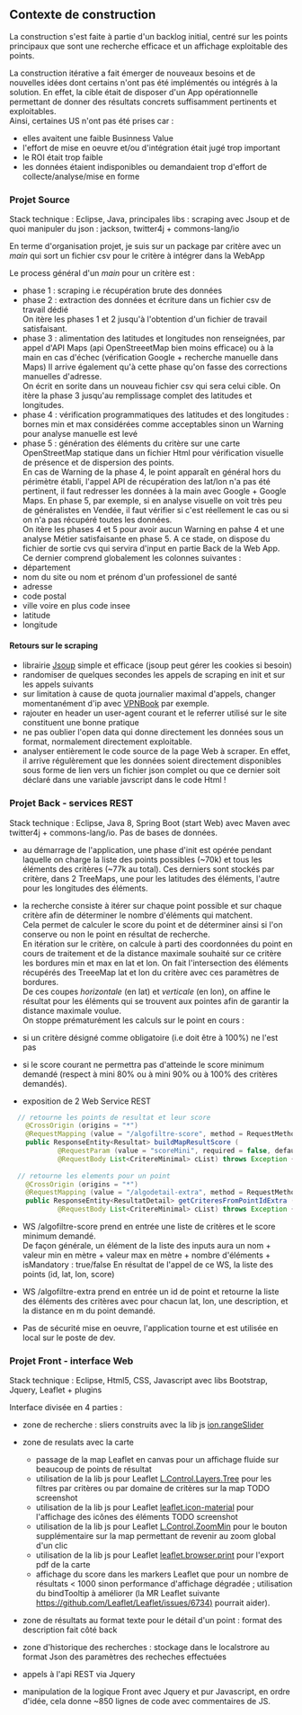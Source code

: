 ## Contexte de construction
La construction s'est faite à partie d'un backlog initial, centré sur les points principaux que sont une recherche efficace et un affichage exploitable des points.

La construction itérative a fait émerger de nouveaux besoins et de nouvelles idées dont certains n'ont pas été implémentés ou intégrés à la solution.
En effet, la cible était de disposer d'un App opérationnelle permettant de donner des résultats concrets suffisamment pertinents et exploitables.  
Ainsi, certaines US n'ont pas été prises car :
 - elles avaitent une faible Businness Value
 - l'effort de mise en oeuvre et/ou d'intégration était jugé trop important
 - le ROI était trop faible
 - les données étaient indisponibles ou demandaient trop d'effort de collecte/analyse/mise en forme
 

### Projet Source
Stack technique : Eclipse, Java, principales libs : scraping avec Jsoup et de quoi manipuler du json : jackson, twitter4j + commons-lang/io

En terme d'organisation projet, je suis sur un package par critère avec un *main* qui sort un fichier csv pour le critère à intégrer dans la WebApp

Le process général d'un *main* pour un critère est :
 - phase 1 : scraping i.e récupération brute des données
 - phase 2 : extraction des données et écriture dans un fichier csv de travail dédié  
On itère les phases 1 et 2 jusqu'à l'obtention d'un fichier de travail satisfaisant.
 - phase 3 : alimentation des latitudes et longitudes non renseignées, par appel d'API Maps (api OpenStreeetMap bien moins efficace) ou à la main en cas d'échec (vérification Google + recherche manuelle dans Maps)
 Il arrive également qu'à cette phase qu'on fasse des corrections manuelles d'adresse.  
 On écrit en sorite dans un nouveau fichier csv qui sera celui cible.
 On itère la phase 3 jusqu'au remplissage complet des latitudes et longitudes.
  - phase 4 : vérification programmatiques des latitudes et des longitudes : bornes min et max considérées comme acceptables sinon un Warning pour analyse manuelle est levé  
  - phase 5 : génération des éléments du critère sur une carte OpenStreetMap statique dans un fichier Html pour vérification visuelle de présence et de dispersion des points.  
 En cas de Warning de la phase 4, le point apparaît en général hors du périmètre établi, l'appel API de récupération des lat/lon n'a pas été pertinent, il faut redresser les données à la main avec Google + Google Maps.
 En phase 5, par exemple, si en analyse visuelle on voit très peu de généralistes en Vendée, il faut vérifier si c'est réellement le cas ou si on n'a pas récupéré toutes les données.  
 On itère les phases 4 et 5 pour avoir aucun Warning en pahse 4 et une analyse Métier satisfaisante en phase 5.
 A ce stade, on dispose du fichier de sortie cvs qui servira d'input en partie Back de la Web App.  
 Ce dernier comprend globalement les colonnes suivantes : 
  - département
  - nom du site ou nom et prénom d'un professionel de santé
  - adresse
  - code postal
  - ville voire en plus code insee
  - latitude
  - longitude

 #### Retours sur le scraping
  - librairie [Jsoup](https://jsoup.org/) simple et efficace (jsoup peut gérer les cookies si besoin)
  - randomiser de quelques secondes les appels de scraping en init et sur les appels suivants
  - sur limitation à cause de quota journalier maximal d'appels, changer momentanément d'ip avec [VPNBook](https://www.vpnbook.com/) par exemple.
  - rajouter en header un user-agent courant et le referrer utilisé sur le site constituent une bonne pratique
  - ne pas oublier l'open data qui donne directement les données sous un format, normalement directement exploitable.
  - analyser entièrement le code source de la page Web à scraper. En effet, il arrive régulèrement que les données soient directement disponibles sous forme de lien vers un fichier json complet ou que ce dernier soit déclaré dans une variable javscript dans le code Html !
   
### Projet Back - services REST
Stack technique : Eclipse, Java 8, Spring Boot (start Web) avec Maven avec twitter4j + commons-lang/io. Pas de bases de données.
 
 - au démarrage de l'application, une phase d'init est opérée pendant laquelle on charge la liste des points possibles (~70k) et tous les éléments des critères (~77k au total). Ces derniers sont stockés par critère, dans 2 TreeMaps, une pour les latitudes des éléments, l'autre pour les longitudes des éléments.
 - la recherche consiste à itérer sur chaque point possible et sur chaque critère afin de déterminer le nombre d'éléments qui matchent.  
 Cela permet de calculer le score du point et de déterminer ainsi si l'on conserve ou non le point en résultat de recherche.  
 En itération sur le critère, on calcule à parti des coordonnées du point en cours de traitement et de la distance maximale souhaité sur ce critère les bordures min et max en lat et lon. On fait l'intersection des éléments récupérés des TreeeMap lat et lon du critère avec ces paramètres de bordures.  
 De ces coupes *horizontale* (en lat) et *verticale* (en lon), on affine le résultat pour les éléments qui se trouvent aux pointes afin de garantir la distance maximale voulue.  
 On stoppe prématurément les calculs sur le point en cours :
  - si un critère désigné comme obligatoire (i.e doit être à 100%) ne l'est pas
  - si le score courant ne permettra pas d'atteinde le score minimum demandé (respect à mini 80% ou à mini 90% ou à 100% des critères demandés).
 
 
- exposition de 2 Web Service REST
```Java
  // retourne les points de resultat et leur score
	@CrossOrigin (origins = "*")
	@RequestMapping (value = "/algofiltre-score", method = RequestMethod.POST)
	public ResponseEntity<Resultat> buildMapResultScore (
			@RequestParam (value = "scoreMini", required = false, defaultValue = "100") int scoreMini,
			@RequestBody List<CritereMinimal> cList) throws Exception {
      
  // retourne les elements pour un point
	@CrossOrigin (origins = "*")
	@RequestMapping (value = "/algodetail-extra", method = RequestMethod.POST)
	public ResponseEntity<ResultatDetail> getCriteresFromPointIdExtra (@RequestParam int pointId,
			@RequestBody List<CritereMinimal> cList) throws Exception {
```
- WS /algofiltre-score prend en entrée une liste de critères et le score minimum demandé.  
De façon générale, un élément de la liste des inputs aura un nom + valeur min en mètre + valeur max en mètre + nombre d'éléments + isMandatory : true/false
En résultat de l'appel de ce WS, la liste des points (id, lat, lon, score)
- WS /algofiltre-extra prend en entrée un id de point et retourne la liste des éléments des critères avec pour chacun lat, lon, une description, et la distance en m du point demandé.

- Pas de sécurité mise en oeuvre, l'application tourne et est utilisée en local sur le poste de dev.

### Projet Front - interface Web
Stack technique : Eclipse, Html5, CSS, Javascript avec libs Bootstrap, Jquery, Leaflet + plugins 

Interface divisée en 4 parties :
- zone de recherche : sliers construits avec la lib js [ion.rangeSlider](https://github.com/IonDen/ion.rangeSlider)

- zone de resulats avec la carte
	- passage de la map Leaflet en canvas pour un affichage fluide sur beaucoup de points de résultat
	- utilisation de la lib js pour Leaflet [L.Control.Layers.Tree](https://github.com/jjimenezshaw/Leaflet.Control.Layers.Tree) pour les filtres par critères ou par domaine de critères sur la map
	TODO screenshot
	- utilisation de la lib js pour Leaflet [leaflet.icon-material](https://github.com/ilyankou/Leaflet.IconMaterial) pour l'affichage des icônes des éléments
	TODO screenshot
	- utilisation de la lib js pour Leaflet [L.Control.ZoomMin](https://github.com/alanshaw/leaflet-zoom-min) pour le bouton supplémentaire sur la map permettant de revenir au zoom global d'un clic
	- utilisation de la lib js pour Leaflet [leaflet.browser.print](https://github.com/Igor-Vladyka/leaflet.browser.print) pour l'export pdf de la carte
	- affichage du score dans les markers Leaflet que pour un nombre de résultats < 1000 sinon performance d'affichage dégradée ; utilisation du bindTooltip à améliorer (la MR Leaflet suivante [https://github.com/Leaflet/Leaflet/issues/6734)](https://github.com/Leaflet/Leaflet/issues/6734) pourrait aider).
	
- zone de résultats au format texte pour le détail d'un point : format des description fait côté back
- zone d'historique des recherches : stockage dans le localstrore au format Json des paramètres des recheches effectuées

- appels à l'api REST via Jquery
- manipulation de la logique Front avec Jquery et pur Javascript, en ordre d'idée, cela donne ~850 lignes de code avec commentaires de JS.
